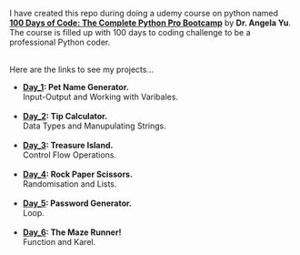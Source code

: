 I have created this repo during doing a udemy course on python named <br>
**[100 Days of Code: The Complete Python Pro Bootcamp](https://www.udemy.com/course/100-days-of-code/)** by **Dr. Angela Yu**. <br>
The course is filled up with 100 days to coding challenge to be a professional Python coder. <br> <br>

Here are the links to see my projects...<br>
- **[Day_1](https://replit.com/@sardaarNiamotullah/petNameGenerator#main.py): Pet Name Generator.** <br>
Input-Output and Working with Varibales. <br> <br>
- **[Day_2](https://replit.com/@sardaarNiamotullah/tipCalculator#main.py): Tip Calculator.** <br>
Data Types and Manupulating Strings. <br> <br>
- **[Day_3](https://replit.com/@sardaarNiamotullah/treasureIsland#main.py): Treasure Island.** <br>
Control Flow Operations. <br> <br>
- **[Day_4](https://replit.com/@sardaarNiamotullah/rockPaperScissors#main.py): Rock Paper Scissors.** <br>
Randomisation and Lists. <br> <br>
- **[Day_5](https://replit.com/@sardaarNiamotullah/passwordGenerator#main.py): Password Generator.** <br>
Loop. <br> <br>
- **[Day_6](): The Maze Runner!** <br>
Function and Karel.

[//]: # (Takeaway Keywords)
<!--
* f-string: print(f"adhfei {variable}")
* format: twoDecimalPointAfterNumber = "{:.2f}".format(variable)
* lower(): string.lower() // "RATUL".lower() = "ratul"
* count(): string.count() // "niamotullahRatul".count(a) = 3
* print("""
""")
* randomisation: import random // variable = random.randint(1,10) // variable = random.random()
* randomisation: variable = random.choice(listName) // it will return a random value from list.

-->